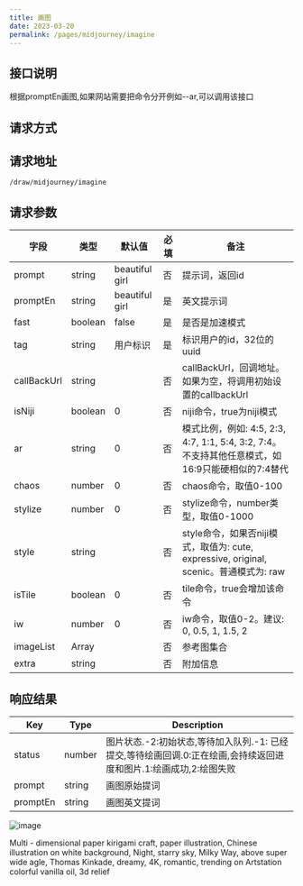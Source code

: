 ```yaml
---
title: 画图
date: 2023-03-20
permalink: /pages/midjourney/imagine
---
```


## 接口说明

  根据promptEn画图,如果网站需要把命令分开例如--ar,可以调用该接口

## 请求方式
  
<Badge type="tip" text="POST" />

## 请求地址

`/draw/midjourney/imagine`

## 请求参数

| 字段           | 类型       | 默认值            | 必填   | 备注                                                                         |
| -------------- | ---------- | -------------- | ----------- | ---------------------------------------------------------------------------- |
| prompt         | string     | beautiful girl    | 否         | 提示词，返回id                                                               |
| promptEn       | string     | beautiful girl    | 是         | 英文提示词                                                                   |
| fast           | boolean    | false             | 是         | 是否是加速模式                                                               |
| tag            | string     | 用户标识          | 是         | 标识用户的id，32位的uuid                                                     |
| callBackUrl    | string     |                   | 否         | callBackUrl，回调地址。如果为空，将调用初始设置的callbackUrl                 |
| isNiji         | boolean    | 0                 | 否         | niji命令，true为niji模式                                                     |
| ar             | string     | 0                 | 否         | 模式比例，例如: 4:5, 2:3, 4:7, 1:1, 5:4, 3:2, 7:4。不支持其他任意模式，如16:9只能硬相似的7:4替代 |
| chaos          | number     | 0                 | 否         | chaos命令，取值0-100                                                         |
| stylize        | number     | 0                 | 否         | stylize命令，number类型，取值0-1000                                          |
| style          | string     |                   | 否         | style命令，如果否niji模式，取值为: cute, expressive, original, scenic。普通模式为: raw |
| isTile         | boolean    | 0                 | 否         | tile命令，true会增加该命令                                                    |
| iw             | number     | 0                 | 否         | iw命令，取值0-2。建议: 0, 0.5, 1, 1.5, 2                                    |
| imageList      | Array      |                   | 否         | 参考图集合                                                |
| extra          | string     |                   | 否         | 附加信息                                                  |

## 响应结果

| Key | Type | Description |
| --- | --- | --- |
| status | number | 图片状态.-2:初始状态,等待加入队列.-1: 已经提交,等待绘画回调.0:正在绘画,会持续返回进度和图片.1:绘画成功,2:绘图失败 |
| prompt | string | 画图原始提词 |
| promptEn | string | 画图英文提词 |

![image](https://cdn.midjourney.com/0857ba6d-803e-4c6d-be67-d78225dde975/0_2.webp)

Multi - dimensional paper kirigami craft, paper illustration, Chinese illustration on white background, Night, starry sky, Milky Way, above super wide agle, Thomas Kinkade, dreamy, 4K, romantic, trending on Artstation colorful vanilla oil, 3d relief
